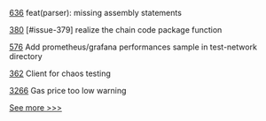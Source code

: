 
[636](https://github.com/hyperledger-labs/solang/pull/636) feat(parser): missing assembly statements

[380](https://github.com/hyperledger/cello/pull/380) [#issue-379] realize the chain code package function

[576](https://github.com/hyperledger/fabric-samples/pull/576) Add prometheus/grafana performances sample in test-network directory

[362](https://github.com/hyperledger/fabric-test/pull/362) Client for chaos testing

[3266](https://github.com/hyperledger/besu/pull/3266) Gas price too low warning


[See more >>>](https://start-here.hyperledger.org/pull-requests)
